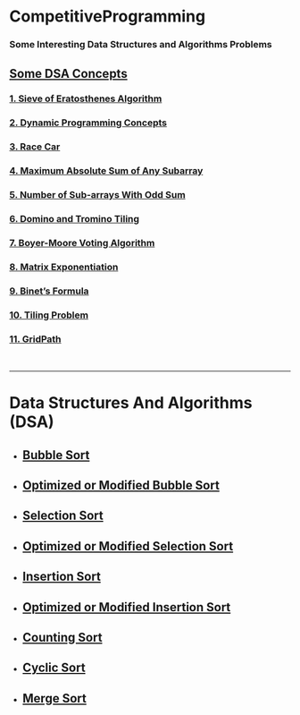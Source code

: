 # CompetitiveProgramming

### Some Interesting Data Structures and Algorithms Problems

## [Some DSA Concepts](./Some%20DSA%20Concepts)

### [1. Sieve of Eratosthenes Algorithm](./Some%20DSA%20Concepts/SieveOfEratosthenes.java)

### [2. Dynamic Programming Concepts](./Some%20DSA%20Concepts/DPConcepts.java)

### [3. Race Car](./Some%20DSA%20Concepts/RaceCar.java)

### [4. Maximum Absolute Sum of Any Subarray](./Some%20DSA%20Concepts/maxAbsSubarraySum.java)

### [5. Number of Sub-arrays With Odd Sum](./Some%20DSA%20Concepts/maxOddSubarraySum.java)

### [6. Domino and Tromino Tiling](./Some%20DSA%20Concepts/DominoTrominoTiling.java)

### [7. Boyer-Moore Voting Algorithm](./Some%20DSA%20Concepts/BoyerMooreVotingAlgorithm.java)

### [8. Matrix Exponentiation](./Some%20DSA%20Concepts/MatrixExponentiation.java)

### [9. Binet’s Formula](./Some%20DSA%20Concepts/BinetFormula.java)

### [10. Tiling Problem](./Some%20DSA%20Concepts/TilingProblem.java)

### [11. GridPath](./Some%20DSA%20Concepts/GridPath.java)

<br><hr>

# Data Structures And Algorithms (DSA)

- ## [Bubble Sort](./DSA/BubbleSort.java)
- ## [Optimized or Modified Bubble Sort](./DSA/OptimizedBubbleSort.java)
- ## [Selection Sort](./DSA/SelectionSort.java)
- ## [Optimized or Modified Selection Sort](./DSA/OptimizedSelectionSort.java)
- ## [Insertion Sort](./DSA/InsertionSort.java)
- ## [Optimized or Modified Insertion Sort](./DSA/OptimizedInsertionSort.java)
- ## [Counting Sort](./DSA/CountingSort.java)
- ## [Cyclic Sort](./DSA/CyclicSort.java)
- ## [Merge Sort](./DSA/MergeSort.java)
